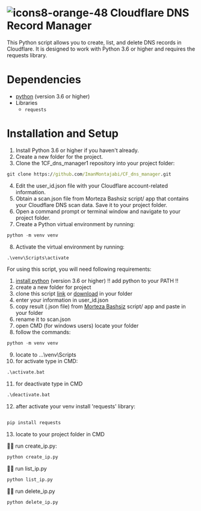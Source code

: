 # ![icons8-orange-48](https://user-images.githubusercontent.com/52942515/227340008-faeeb65b-507e-40cf-b3a7-fd740ee38cb9.png) Cloudflare DNS Record Manager

This Python script allows you to create, list, and delete DNS records in Cloudflare. It is designed to work with Python 3.6 or higher and requires the requests library.
# Dependencies

- [python](https://www.python.org/downloads/) (version 3.6 or higher)
- Libraries
  - `requests`

# Installation and Setup
1. Install Python 3.6 or higher if you haven't already.
2. Create a new folder for the project.
3. Clone the 1CF_dns_manager1 repository into your project folder:
```cmd
git clone https://github.com/ImanMontajabi/CF_dns_manager.git
```
4. Edit the user_id.json file with your Cloudflare account-related information.
5. Obtain a scan.json file from Morteza Bashsiz script/ app that contains your Cloudflare DNS scan data. Save it to your project folder.
6. Open a command prompt or terminal window and navigate to your project folder.
7. Create a Python virtual environment by running:
```python
python -m venv venv
```
8. Activate the virtual environment by running:
```python
.\venv\Scripts\activate
```



For using this script, you will need following requirements:
1. [install python](https://www.python.org/downloads/) (version 3.6 or higher) :bangbang: add python to your PATH :bangbang:
2. create a new folder for project
3. clone this script [link](https://github.com/ImanMontajabi/CF_dns_manager.git) or [download](https://github.com/ImanMontajabi/CF_dns_manager/archive/refs/heads/main.zip) in your folder
4. enter your information in user_id.json
5. copy result (.json file) from [Morteza Bashsiz](https://github.com/MortezaBashsiz/CFScanner) script/ app and paste in your folder
6. rename it to scan.json
7. open CMD (for windows users) locate your folder
8. follow the commands:
```python
python -m venv venv
```
9. locate to ...\venv\Scripts
10. for activate type in CMD:
```cmd
.\activate.bat
```
11. for deactivate type in CMD
```cmd
.\deactivate.bat
```
12. after activate your venv install 'requests' library:
```python

pip install requests
```
13. locate to your project folder in CMD 

:running_man: run create_ip.py:
```python
python create_ip.py
```
:running_man: run list_ip.py
```python
python list_ip.py
```
:running_man: run delete_ip.py
```python
python delete_ip.py
```
